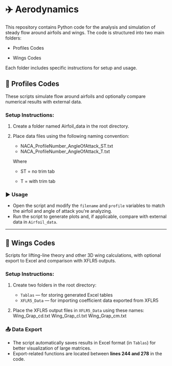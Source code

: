 # ✈️ Aerodynamics

This repository contains Python code for the analysis and simulation of steady flow around airfoils and wings. The code is structured into two main folders:

- Profiles Codes

- Wings Codes

Each folder includes specific instructions for setup and usage.

## 📄 Profiles Codes
These scripts simulate flow around airfoils and optionally compare numerical results with external data.

### Setup Instructions:

1. Create a folder named Airfoil_data in the root directory.
2. Place data files using the following naming convention:
    - NACA_ProfileNumber_AngleOfAttack_ST.txt
    - NACA_ProfileNumber_AngleOfAttack_T.txt
      
   Where
   
    - ST = no trim tab

    - T = with trim tab

### ▶️ Usage

- Open the script and modify the `filename` and `profile` variables to match the airfoil and angle of attack you're analyzing.
- Run the script to generate plots and, if applicable, compare with external data in `Airfoil_data`.

---

## 🧮 Wings Codes
Scripts for lifting-line theory and other 3D wing calculations, with optional export to Excel and comparison with XFLR5 outputs.

### Setup Instructions:

1. Create two folders in the root directory:
   - `Tablas` — for storing generated Excel tables
   - `XFLR5_Data` — for importing coefficient data exported from XFLR5

2. Place the XFLR5 output files in `XFLR5_Data` using these names:
   Wing_Grap_cd.txt
   Wing_Grap_cl.txt
   Wing_Grap_cm.txt

### 📤 Data Export

- The script automatically saves results in Excel format (in `Tablas`) for better visualization of large matrices.
- Export-related functions are located between **lines 244 and 278** in the code.

